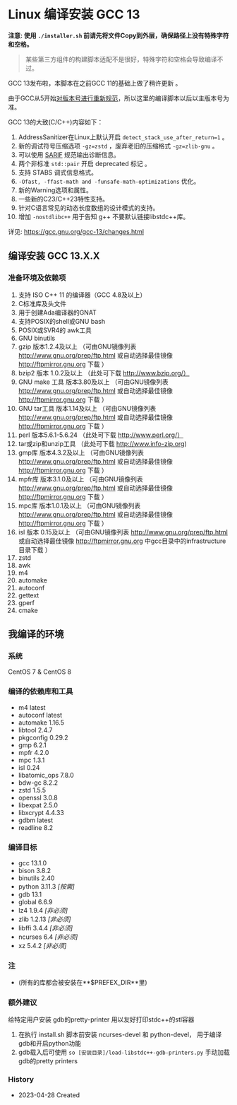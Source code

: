 # Linux 编译安装 GCC 13

**注意: 使用 `./installer.sh` 前请先将文件Copy到外层，确保路径上没有特殊字符和空格。**
> 某些第三方组件的构建脚本适配不是很好，特殊字符和空格会导致编译不过。

GCC 13发布啦，本脚本在之前GCC 11的基础上做了稍许更新 。

由于GCC从5开始[对版本号进行重新规范](https://gcc.gnu.org/develop.html#num_scheme)，所以这里的编译脚本以后以主版本号为准。

GCC 13的大致(C/C++)内容如下：

1. AddressSanitizer在Linux上默认开启 `detect_stack_use_after_return=1` 。
2. 新的调试符号压缩选项 `-gz=zstd` ，废弃老旧的压缩格式 `-gz=zlib-gnu` 。
3. 可以使用 [SARIF](https://sarifweb.azurewebsites.net/) 规范输出诊断信息。
4. 两个非标准 `std::pair` 开启 deprecated 标记 。
5. 支持 STABS 调式信息格式。
6. `-Ofast, -ffast-math and -funsafe-math-optimizations` 优化。
7. 新的Warning选项和属性。
8. 一些新的C23/C++23特性支持。
9. 针对C语言常见的动态长度数组的设计模式的支持。
10. 增加 `-nostdlibc++` 用于告知 g++ 不要默认链接libstdc++库。

详见: https://gcc.gnu.org/gcc-13/changes.html

## 编译安装 GCC 13.X.X

### 准备环境及依赖项

1. 支持 ISO C++ 11 的编译器（GCC 4.8及以上）
2. C标准库及头文件
3. 用于创建Ada编译器的GNAT
4. 支持POSIX的shell或GNU bash
5. POSIX或SVR4的 awk工具
6. GNU binutils
7. gzip 版本1.2.4及以上     （可由GNU镜像列表 http://www.gnu.org/prep/ftp.html 或自动选择最佳镜像 http://ftpmirror.gnu.org 下载 ）
8. bzip2 版本 1.0.2及以上    （此处可下载 http://www.bzip.org/）
9. GNU make 工具 版本3.80及以上 （可由GNU镜像列表 http://www.gnu.org/prep/ftp.html 或自动选择最佳镜像 http://ftpmirror.gnu.org 下载 ）
10. GNU tar工具 版本1.14及以上   （可由GNU镜像列表 http://www.gnu.org/prep/ftp.html 或自动选择最佳镜像 http://ftpmirror.gnu.org 下载 ）
11. perl 版本5.6.1-5.6.24      （此处可下载 http://www.perl.org/）
12. tar或zip和unzip工具 （此处可下载 http://www.info-zip.org)
13. gmp库 版本4.3.2及以上 （可由GNU镜像列表 http://www.gnu.org/prep/ftp.html 或自动选择最佳镜像 http://ftpmirror.gnu.org 下载 ）
14. mpfr库 版本3.1.0及以上 （可由GNU镜像列表 http://www.gnu.org/prep/ftp.html 或自动选择最佳镜像 http://ftpmirror.gnu.org 下载 ）
15. mpc库 版本1.0.1及以上 （可由GNU镜像列表 http://www.gnu.org/prep/ftp.html 或自动选择最佳镜像 http://ftpmirror.gnu.org 下载 ）
16. isl 版本 0.15及以上 （可由GNU镜像列表 http://www.gnu.org/prep/ftp.html 或自动选择最佳镜像 http://ftpmirror.gnu.org 中gcc目录中的infrastructure目录下载 ）
17. zstd
18. awk
19. m4
20. automake
21. autoconf
22. gettext
23. gperf
24. cmake

## 我编译的环境

### 系统

CentOS 7 & CentOS 8

### 编译的依赖库和工具

+ m4 latest
+ autoconf latest
+ automake 1.16.5
+ libtool 2.4.7
+ pkgconfig 0.29.2
+ gmp 6.2.1
+ mpfr 4.2.0
+ mpc 1.3.1
+ isl 0.24
+ libatomic_ops 7.8.0
+ bdw-gc 8.2.2
+ zstd 1.5.5
+ openssl 3.0.8
+ libexpat 2.5.0
+ libxcrypt 4.4.33
+ gdbm latest
+ readline 8.2

### 编译目标

+ gcc 13.1.0
+ bison 3.8.2
+ binutils 2.40
+ python 3.11.3 *[按需]*
+ gdb 13.1
+ global 6.6.9
+ lz4 1.9.4 *[非必须]*
+ zlib 1.2.13 *[非必须]*
+ libffi 3.4.4 *[非必须]*
+ ncurses 6.4 *[非必须]*
+ xz 5.4.2 *[非必须]*

### 注

+ (所有的库都会被安装在**$PREFEX_DIR**里)

### 额外建议

给特定用户安装 gdb的pretty-printer 用以友好打印stdc++的stl容器

1. 在执行 install.sh 脚本前安装 ncurses-devel 和 python-devel， 用于编译gdb和开启python功能
2. gdb载入后可使用 ```so [安装目录]/load-libstdc++-gdb-printers.py``` 手动加载gdb的pretty printers

### History

+ 2023-04-28    Created
